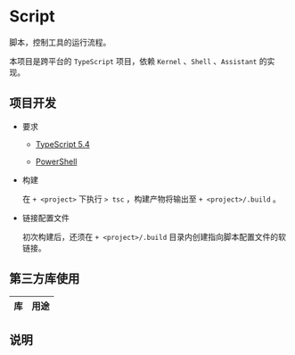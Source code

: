# Script

脚本，控制工具的运行流程。

本项目是跨平台的 `TypeScript` 项目，依赖 `Kernel` 、`Shell` 、`Assistant` 的实现。

## 项目开发

* 要求
	
	* [TypeScript 5.4](https://www.typescriptlang.org/)
	
	* [PowerShell](https://learn.microsoft.com/powershell/)

* 构建
	
	在 `+ <project>` 下执行 `> tsc` ，构建产物将输出至 `+ <project>/.build` 。

* 链接配置文件
	
	初次构建后，还须在 `+ <project>/.build` 目录内创建指向脚本配置文件的软链接。

## 第三方库使用

| 库                                                                         | 用途                           |
|:--------------------------------------------------------------------------:|:------------------------------:|

## 说明
